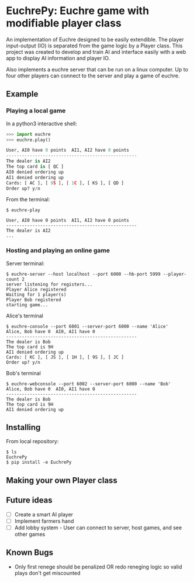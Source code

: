 # EuchrePy: Euchre game with modifiable player class

An implementation of Euchre designed to be easily extendible. The player input-output (IO) is separated from the game logic by a Player class. This project was created to develop and train AI and interface easily with a web app to display AI information and player IO.

Also implements a euchre server that can be run on a linux computer. Up to four other players can connect to the server and play a game of euchre.

## Example

### Playing a local game
In a python3 interactive shell:
```python
>>> import euchre
>>> euchre.play()

User, AI0 have 0 points  AI1, AI2 have 0 points
--------------------------------------------------
The dealer is AI2
The top card is [ QC ]
AI0 denied ordering up
AI1 denied ordering up
Cards: [ AC ], [ 9S ], [ 1C ], [ KS ], [ QD ]
Order up? y/n
```

From the terminal:
```
$ euchre-play

User, AI0 have 0 points  AI1, AI2 have 0 points
--------------------------------------------------
The dealer is AI2
...
```

### Hosting and playing an online game
Server terminal:
```
$ euchre-server --host localhost --port 6000 --hb-port 5999 --player-count 2
server listening for registers...
Player Alice registered
Waiting for 1 player(s)
Player Bob registered
starting game...
```

Alice's terminal
```
$ euchre-console --port 6001 --server-port 6000 --name 'Alice'
Alice, Bob have 0  AI0, AI1 have 0
--------------------------------------------------
The dealer is Bob
The top card is 9H
AI1 denied ordering up
Cards: [ KC ], [ JS ], [ 1H ], [ 9S ], [ JC ]
Order up? y/n
```

Bob's terminal
```
$ euchre-webconsole --port 6002 --server-port 6000 --name 'Bob'
Alice, Bob have 0  AI0, AI1 have 0
--------------------------------------------------
The dealer is Bob
The top card is 9H
AI1 denied ordering up
```

## Installing

From local repository:
```
$ ls
EuchrePy
$ pip install -e EuchrePy
```

## Making your own Player class

## Future ideas
- [ ] Create a smart AI player
- [ ] Implement farmers hand
- [ ] Add lobby system - User can connect to server, host games, and see other games

## Known Bugs
- Only first renege should be penalized OR redo reneging logic so valid plays don't get miscounted
